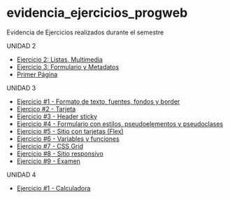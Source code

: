 # evidencia_ejercicios_progweb
Evidencia de Ejercicios realizados durante el semestre

UNIDAD 2
- [Ejercicio 2: Listas, Multimedia](/ejercicio_2_Listas_Multimedia/Ejercicio1-PáginaWeb.html)
- [Ejercicio 3: Formulario y Metadatos](/ejercicio3_Formularios_Metadatos/ejercicio3.html)
- [Primer Página](/primer_pagina/index.html)

UNIDAD 3
- [Ejercicio #1 - Formato de texto, fuentes, fondos y border](u3_Ejercicio1/index.html)
- [Ejercico #2 - Tarjeta](u3_ejercicio_2/index.html)
- [Ejercicio #3 - Header sticky](u3_ejercicio3/index.html)
- [Ejercicio #4 - Formulario con estilos, pseudoelementos y pseudoclases](u3_ejercicio4/index.html)
- [Ejercicio #5 - Sitio con tarjetas (Flex)](u3_ejercicio5/index.html)
- [Ejercicio #6 - Variables y funciones](u3_ejercicio6/index.html)
- [Ejercicio #7 - CSS Grid](u3_ejercicio7/index.html)
- [Ejercicio #8 - Sitio responsivo](u3_ejercicio8/index.html)
- [Ejercicio #9 - Examen](u3_examen/index.html)

UNIDAD 4
- [Ejercicio #1 - Calculadora](u4_ejercicio1/index.html)
